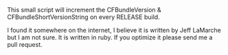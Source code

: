 This small script will increment the CFBundleVersion & CFBundleShortVersionString on every RELEASE build.  

I found it somewhere on the internet, I believe it is written by Jeff
LaMarche but I am not sure. It is written in ruby. If you optimize it
please send me a pull request.

